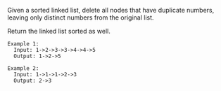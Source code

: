Given a sorted linked list, delete all nodes that have duplicate numbers, leaving only distinct numbers from the original list.

Return the linked list sorted as well.

```
Example 1:
  Input: 1->2->3->3->4->4->5
  Output: 1->2->5

Example 2:
  Input: 1->1->1->2->3
  Output: 2->3
```